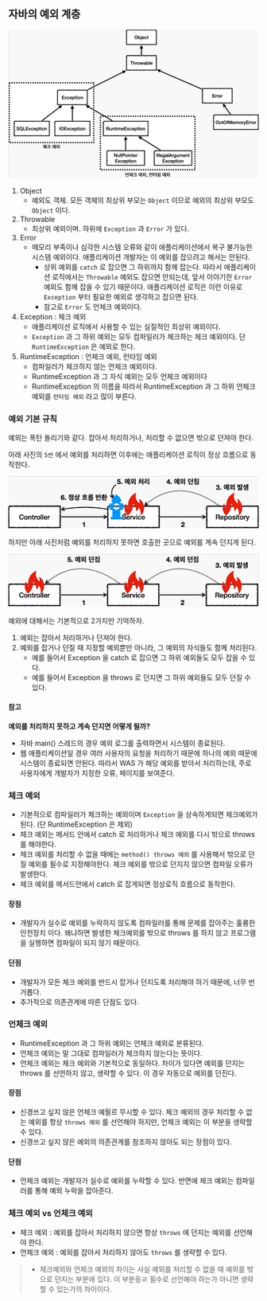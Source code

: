 ## 자바의 예외 계층

![img.png](img.png)

1. Object
   - 예외도 객체. 모든 객체의 최상위 부모는 `Object` 이므로 예외의 최상위 부모도 `Object` 이다.
2. Throwable
    - 최상위 예외이며. 하위에 `Exception` 과 `Error` 가 있다.
3. Error
    - 메모리 부족이나 심각한 시스템 오류와 같이 애플리케이션에서 복구 불가능한 시스템 예외이다. 애플리케이션 개발자는 이 예외를 잡으려고 해서는 안된다.
        - 상위 예외를 `catch` 로 잡으면 그 하위까지 함께 잡는다. 따라서 애플리케이션 로직에서는 `Throwable` 예외도 잡으면
        안되는데, 앞서 이야기한 `Error` 예외도 함께 잡을 수 있기 때문이다. 애플리케이션 로직은 이런 이유로 `Exception` 부터 필요한 예외로 생각하고 잡으면 된다.
        - 참고로 `Error` 도 언체크 예외이다.
4. Exception : 체크 예외
    - 애플리케이션 로직에서 사용할 수 있는 실질적인 최상위 예외이다.
    - `Exception` 과 그 하위 예외는 모두 컴파일러가 체크하는 체크 예외이다. 단 `RuntimeException` 은 예외로 한다.
5. RuntimeException : 언체크 예외, 런타임 예외
    - 컴파일러가 체크하지 않는 언체크 예외이다.
    - RuntimeException 과 그 자식 예외는 모두 언체크 예외이다
    - RuntimeException 의 이름을 따라서 RuntimeException 과 그 하위 언체크 예외를 `런타임 예외` 라고 많이 부른다.

### 예외 기본 규칙

예외는 폭탄 돌리기와 같다. 잡아서 처리하거나, 처리할 수 없으면 밖으로 던져야 한다.

아래 사진의 `5번` 에서 예외를 처리하면 이후에는 애플리케이션 로직이 정상 흐름으로 동작한다.

![img_1.png](img_1.png)

하지만 아래 사진처럼 예외를 처리하지 못하면 호출한 곳으로 예외를 계속 던지게 된다.

![img_2.png](img_2.png)

예외에 대해서는 기본적으로 2가지만 기억하자.
1. 예외는 잡아서 처리하거나 던져야 한다.
2. 예외를 잡거나 던질 때 지정할 예외뿐만 아니라, 그 예외의 자식들도 함께 처리된다.
   - 예를 들어서 Exception 을 catch 로 잡으면 그 하위 예외들도 모두 잡을 수 있다.
   - 예를 들어서 Exception 을 throws 로 던지면 그 하위 예외들도 모두 던질 수 있다.

#### 참고

**예외를 처리하지 못하고 계속 던지면 어떻게 될까?**

- 자바 main() 스레드의 경우 예외 로그를 출력하면서 시스템이 종료된다.
- 웹 애플리케이션일 경우 여러 사용자의 요청을 처리하기 때문에 하나의 예외 때문에 시스템이 종료되면 안된다.
따라서 WAS 가 해당 예외를 받아서 처리하는데, 주로 사용자에게 개발자가 지정한 오류, 페이지를 보여준다.

### 체크 예외

- 기본적으로 컴파일러가 체크하는 예외이며 `Exception` 을 상속하게되면 체크예외가 된다.
(단 RuntimeException 은 제외)
- 체크 예외는 메서드 안에서 catch 로 처리하거나 체크 예외를 다시 밖으로 throws 를 해야한다.
- 체크 예외를 처리할 수 없을 때에는 `method() throws 예외` 를 사용해서 밖으로 던질 예외를 필수로 지정해야한다.
체크 예외를 밖으로 던지지 않으면 컴파일 오류가 발생한다.
- 체크 예외를 메서드안에서 catch 로 잡게되면 정상로직 흐름으로 동작한다.

#### 장점

- 개발자가 실수로 예외를 누락하지 않도록 컴파일러를 통해 문제를 잡아주는 훌륭한 안전장치 이다.
왜냐하면 발생한 체크예외를 밖으로 throws 를 하지 않고 프로그램을 실행하면 컴파일이 되지 않기 때문이다.

#### 단점

- 개발자가 모든 체크 예외를 반드시 잡거나 던지도록 처리해야 하기 때문에, 너무 번거롭다.
- 추가적으로 의존관계에 따른 단점도 있다.

### 언체크 예외

- RuntimeException 과 그 하위 예외는 언체크 예외로 분류된다.
- 언체크 예외는 말 그대로 컴파일러가 체크하지 않는다는 뜻이다.
- 언체크 예외는 체크 예외와 기본적으로 동일하다. 차이가 있다면 예외를 던지는 throws 를 선언하지 않고, 생략할 수 있다.
이 경우 자동으로 예외를 던진다.

#### 장점

- 신경쓰고 싶지 않은 언체크 예욀르 무시할 수 있다. 체크 예외의 경우 처리할 수 없는 예외를 항상 `throws 예외` 를 선언해야 하지만, 언체크 예외는 이 부분을 생략할 수 있다.
- 신경쓰고 싶지 않은 예외의 의존관계를 참조하지 않아도 되는 장점이 있다.

#### 단점

- 언체크 예외는 개발자가 실수로 예외를 누락할 수 있다. 반면에 체크 예외는 컴파일러를 통해 예외 누락을 잡아준다.

### 체크 예외 vs 언체크 예외

- 체크 예외 : 예외를 잡아서 처리하지 않으면 항상 `throws` 에 던지는 예외를 선언해야 한다.
- 언체크 예외 : 예외를 잡아서 처리하지 않아도 `throws` 를 생략할 수 있다.

> - 체크예외와 언체크 예외의 차이는 사실 예외를 처리할 수 없을 때 예외를 밖으로 던지는 부분에 있다. 이 부분응ㄹ 필수로 선언해야 하는가 아니면 생략할 수 있는가의 차이이다.